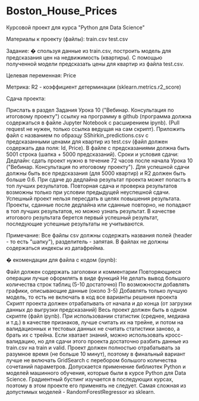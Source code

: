 # Boston_House_Prices

Курсовой проект для курса "Python для Data Science"

Материалы к проекту (файлы): train.csv test.csv

Задание: � спользуя данные из train.csv, построить модель для предсказания цен на недвижимость (квартиры). С помощью полученной модели предсказать цены для квартир из файла test.csv.

Целевая переменная: Price

Метрика: R2 - коэффициент детерминации (sklearn.metrics.r2_score)

Сдача проекта:

Прислать в раздел Задания Урока 10 ("Вебинар. Консультация по итоговому проекту") ссылку на программу в github (программа должна содержаться в файле Jupyter Notebook с расширением ipynb). (Pull request не нужен, только ссылка ведущая на сам скрипт).
Приложить файл с названием по образцу SShirkin_predictions.csv с предсказанными ценами для квартир из test.csv (файл должен содержать два поля: Id, Price). В файле с предсказаниями должна быть 5001 строка (шапка + 5000 предсказаний).
Сроки и условия сдачи: Дедлайн: сдать проект нужно в течение 72 часов после начала Урока 10 ("Вебинар. Консультация по итоговому проекту"). Для успешной сдачи должны быть все предсказания (для 5000 квартир) и R2 должен быть больше 0.6. При сдаче до дедлайна результат проекта может попасть в топ лучших результатов. Повторная сдача и проверка результатов возможны только при условии предыдущей неуспешной сдачи. Успешный проект нельзя пересдать в целях повышения результата. Проекты, сданные после дедлайна или сданные повторно, не попадают в топ лучших результатов, но можно узнать результат. В качестве итогового результата берется первый успешный результат, последующие успешные результаты не учитываются.

Примечание: Все файлы csv должны содержать названия полей (header - то есть "шапку"), разделитель - запятая. В файлах не должны содержаться индексы из датафрейма.

� екомендации для файла с кодом (ipynb):

Файл должен содержать заголовки и комментарии
Повторяющиеся операции лучше оформлять в виде функций
Не делать вывод большого количества строк таблиц (5-10 достаточно)
По возможности добавлять графики, описывающие данные (около 3-5)
Добавлять только лучшую модель, то есть не включать в код все варианты решения проекта
Скрипт проекта должен отрабатывать от начала и до конца (от загрузки данных до выгрузки предсказаний)
Весь проект должен быть в одном скрипте (файл ipynb).
При использовании статистик (среднее, медиана и т.д.) в качестве признаков, лучше считать их на трейне, и потом на валидационных и тестовых данных не считать статистики заново, а брать их с трейна. Если хватает знаний, можно использовать кросс-валидацию, но для сдачи этого проекта достаточно разбить данные из train.csv на train и valid.
Проект должен полностью отрабатывать за разумное время (не больше 10 минут), поэтому в финальный вариант лучше не включать GridSearch с перебором большого количества сочетаний параметров.
Допускается применение библиотек Python и моделей машинного обучения, которые были в курсе Python для Data Science. Градиентный бустинг изучается в последующих курсах, поэтому в этом проекте его применять не следует. Самая сложная из допустимых моделей - RandomForestRegressor из sklearn.
